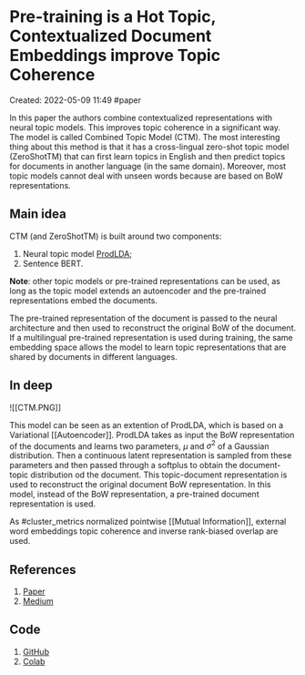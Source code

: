 # Pre-training is a Hot Topic, Contextualized Document Embeddings improve Topic Coherence
Created: 2022-05-09 11:49
#paper

In this paper the authors combine contextualized representations with neural topic models. This improves topic coherence in a significant way. The model is called Combined Topic Model (CTM).
The most interesting thing about this method is that it has a cross-lingual zero-shot topic model (ZeroShotTM) that can first learn topics in English and then predict topics for documents in another language (in the same domain).
Moreover, most topic models cannot deal with unseen words because are based on BoW representations.

## Main idea
CTM (and ZeroShotTM) is built around two components:
1. Neural topic model [ProdLDA](https://arxiv.org/pdf/1703.01488.pdf);
2. Sentence BERT.

**Note**: other topic models or pre-trained representations can be used, as long as the topic model extends an autoencoder and the pre-trained representations embed the documents.

The pre-trained representation of the document is passed to the neural architecture and then used to reconstruct the original BoW of the document. If a multilingual pre-trained representation is used during training, the same embedding space allows the model to learn topic representations that are shared by documents in different languages.

## In deep
![[CTM.PNG]]

This model can be seen as an extention of ProdLDA, which is based on a Variational [[Autoencoder]]. ProdLDA takes as input the BoW representation of the documents and learns two parameters, $\mu$ and $\sigma^2$ of a Gaussian distribution. Then a continuous latent representation is sampled from these parameters and then passed through a softplus to obtain the document-topic distribution od the document. This topic-document representation is used to reconstruct the original document BoW representation. In this model, instead of the BoW representation, a pre-trained document representation is used.

As #cluster_metrics normalized pointwise [[Mutual Information]], external word embeddings topic coherence and inverse rank-biased overlap are used. 
## References
1. [Paper](https://aclanthology.org/2021.acl-short.96.pdf)
2. [Medium](https://towardsdatascience.com/contextualized-topic-modeling-with-python-eacl2021-eacf6dfa576)

## Code
1. [GitHub](https://github.com/MilaNLProc/contextualized-topic-models)
2. [Colab](https://colab.research.google.com/drive/1fXJjr_rwqvpp1IdNQ4dxqN4Dp88cxO97?usp=sharing#scrollTo=yMA9vUsgjwOi)
